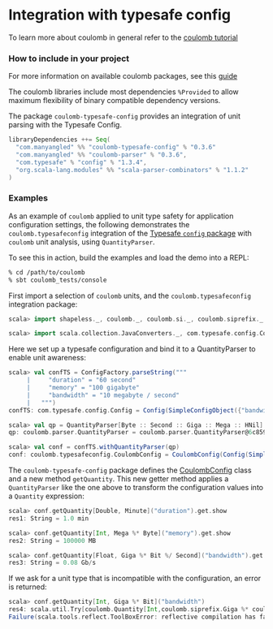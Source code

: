 # Integration with typesafe config

To learn more about coulomb in general refer to the
[coulomb tutorial](../README.md#tutorial)

### How to include in your project

For more information on available coulomb packages, see this
[guide](../README.md#how-to-include-coulomb-in-your-project)

The coulomb libraries include most dependencies `%Provided` to allow maximum flexibility
of binary compatible dependency versions.

The package `coulomb-typesafe-config` provides an integration of unit parsing with the Typesafe Config.
```scala
libraryDependencies ++= Seq(
  "com.manyangled" %% "coulomb-typesafe-config" % "0.3.6"
  "com.manyangled" %% "coulomb-parser" % "0.3.6",
  "com.typesafe" % "config" % "1.3.4",
  "org.scala-lang.modules" %% "scala-parser-combinators" % "1.1.2"
)
```

### Examples

As an example of `coulomb` applied to unit type safety for application configuration
settings, the following demonstrates the `coulomb.typesafeconfig` integration of the
[Typesafe `config` package](https://github.com/lightbend/config)
with `coulomb` unit analysis, using `QuantityParser`.

To see this in action, build the examples and load the demo into a REPL:

```bash
% cd /path/to/coulomb
% sbt coulomb_tests/console
```

First import a selection of `coulomb` units, and the `coulomb.typesafeconfig` integration package:

```scala
scala> import shapeless._, coulomb._, coulomb.si._, coulomb.siprefix._, coulomb.info._, coulomb.time._, coulomb.parser._

scala> import scala.collection.JavaConverters._, com.typesafe.config.ConfigFactory, coulomb.typesafeconfig._
```

Here we set up a typesafe configuration and bind it to a QuantityParser to enable unit awareness: 
```scala
scala> val confTS = ConfigFactory.parseString("""
     |     "duration" = "60 second"
     |     "memory" = "100 gigabyte"
     |     "bandwidth" = "10 megabyte / second"
     |   """)
confTS: com.typesafe.config.Config = Config(SimpleConfigObject({"bandwidth":"10 megabyte / second","duration":"60 second","memory":"100 gigabyte"}))

scala> val qp = QuantityParser[Byte :: Second :: Giga :: Mega :: HNil]
qp: coulomb.parser.QuantityParser = coulomb.parser.QuantityParser@6c8590b1

scala> val conf = confTS.withQuantityParser(qp)
conf: coulomb.typesafeconfig.CoulombConfig = CoulombConfig(Config(SimpleConfigObject({"bandwidth":"10 megabyte / second","duration":"60 second","memory":"100 gigabyte"})),coulomb.parser.QuantityParser@6c8590b1)
```

The `coulomb-typesafe-config` package defines the
[CoulombConfig](https://erikerlandson.github.io/coulomb/latest/api/coulomb/typesafeconfig/CoulombConfig.html)
class and a new method `getQuantity`.
This new getter method applies a `QuantityParser` like the one above to transform the configuration values into a
`Quantity` expression:
```scala
scala> conf.getQuantity[Double, Minute]("duration").get.show
res1: String = 1.0 min

scala> conf.getQuantity[Int, Mega %* Byte]("memory").get.show
res2: String = 100000 MB

scala> conf.getQuantity[Float, Giga %* Bit %/ Second]("bandwidth").get.show
res3: String = 0.08 Gb/s
```

If we ask for a unit type that is incompatible with the configuration, an error is returned:
```scala
scala> conf.getQuantity[Int, Giga %* Bit]("bandwidth")
res4: scala.util.Try[coulomb.Quantity[Int,coulomb.siprefix.Giga %* coulomb.info.Bit]] =
Failure(scala.tools.reflect.ToolBoxError: reflective compilation has failed...
```
